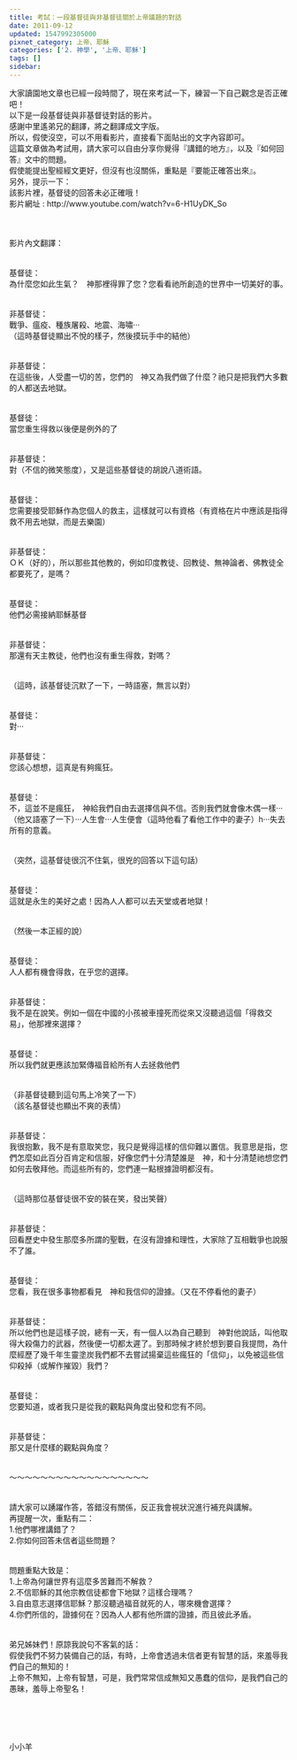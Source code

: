 ```yaml
---
title: 考試：一段基督徒與非基督徒關於上帝議題的對話
date: 2011-09-12
updated: 1547992305000
pixnet_category: 上帝、耶穌
categories: ['2. 神學', '上帝、耶穌']
tags: []
sidebar: 
---
```


<p>大家讀園地文章也已經一段時間了，現在來考試一下，練習一下自己觀念是否正確吧！<br/>以下是一段基督徒與非基督徒對話的影片。<br/>感謝中里遙弟兄的翻譯，將之翻譯成文字版。<br/>所以，假使沒空，可以不用看影片，直接看下面貼出的文字內容即可。<br/>這篇文章做為考試用，請大家可以自由分享你覺得『講錯的地方』，以及『如何回答』文中的問題。<br/>假使能提出聖經經文更好，但沒有也沒關係，重點是『要能正確答出來』。<br/>另外，提示一下：<br/>該影片裡，基督徒的回答未必正確哦！<br/><!--more-->影片網址 : http://www.youtube.com/watch?v=6-H1UyDK_So<br/><br/><br/><br/>影片內文翻譯：<br/><br/><br/>基督徒：<br/>為什麼您如此生氣？　神那裡得罪了您？您看看祂所創造的世界中一切美好的事。　<br/><br/><br/>非基督徒：<br/>戰爭、瘟疫、種族屠殺、地震、海嘯‧‧‧<br/>（這時基督徒顯出不悅的樣子，然後摸玩手中的結他）<br/><br/><br/>非基督徒：<br/>在這些後，人受盡一切的苦，您們的　神又為我們做了什麼？祂只是把我們大多數的人都送去地獄。<br/><br/><br/>基督徒：<br/>當您重生得救以後便是例外的了<br/><br/><br/>非基督徒：<br/>對（不信的微笑態度），又是這些基督徒的胡說八道術語。<br/><br/><br/>基督徒：<br/>您需要接受耶穌作為您個人的救主，這樣就可以有資格（有資格在片中應該是指得救不用去地獄，而是去樂園）<br/><br/><br/>非基督徒：<br/>ＯＫ（好的），所以那些其他教的，例如印度教徒、回教徒、無神論者、佛教徒全都要死了，是嗎？<br/><br/><br/>基督徒：<br/>他們必需接納耶穌基督<br/><br/><br/>非基督徒：<br/>那還有天主教徒，他們也沒有重生得救，對嗎？<br/><br/><br/>（這時，該基督徒沉默了一下，一時語塞，無言以對）<br/><br/><br/>基督徒：<br/>對‧‧‧<br/><br/><br/>非基督徒：<br/>您該心想想，這真是有夠瘋狂。<br/><br/><br/>基督徒：<br/>不，這並不是瘋狂，　神給我們自由去選擇信與不信。否則我們就會像木偶一樣‧‧‧（他又語塞了一下）‧‧‧人生會‧‧‧人生便會（這時他看了看他工作中的妻子）h‧‧‧失去所有的意義。<br/><br/><br/>（突然，這基督徒很沉不住氣，很兇的回答以下這句話）<br/><br/><br/>基督徒：<br/>這就是永生的美好之處！因為人人都可以去天堂或者地獄！<br/><br/><br/>（然後一本正經的說）<br/><br/><br/>基督徒：<br/>人人都有機會得救，在乎您的選擇。<br/><br/><br/>非基督徒：<br/>我不是在說笑。例如一個在中國的小孩被車撞死而從來又沒聽過這個「得救交易」，他那裡來選擇？<br/><br/><br/>基督徒：<br/>所以我們就更應該加緊傳福音給所有人去拯救他們<br/><br/><br/>（非基督徒聽到這句馬上冷笑了一下）<br/>（該名基督徒也顯出不爽的表情）<br/><br/><br/>非基督徒：<br/>我很抱歉，我不是有意取笑您，我只是覺得這樣的信仰難以置信。我意思是指，您們怎麼如此百分百肯定和信服，好像您們十分清楚誰是　神，和十分清楚祂想您們如何去敬拜他。而這些所有的，您們連一點根據證明都沒有。<br/><br/><br/>（這時那位基督徒很不安的裝在笑，發出笑聲）<br/><br/><br/>非基督徒：<br/>回看歷史中發生那麼多所謂的聖戰，在沒有證據和理性，大家除了互相戰爭也說服不了誰。<br/><br/><br/>基督徒：<br/>您看，我在很多事物都看見　神和我信仰的證據。（又在不停看他的妻子）<br/><br/><br/>非基督徒：<br/>所以他們也是這樣子說，總有一天，有一個人以為自己聽到　神對他說話，叫他取得大殺傷力的武器，然後便一切都太遲了。到那時候才終於想到要自我提問，為什麼經歷了幾千年生靈塗炭我們都不去嘗試揚棄這些瘋狂的「信仰」，以免被這些信仰殺掉（或解作摧毀）我們？<br/><br/><br/>基督徒：<br/>您要知道，或者我只是從我的觀點與角度出發和您有不同。<br/><br/><br/>非基督徒：<br/>那又是什麼樣的觀點與角度？<br/><br/><br/>～～～～～～～～～～～～～～～～～～<br/><br/><br/>請大家可以踴躍作答，答錯沒有關係，反正我會視狀況進行補充與講解。<br/>再提醒一次，重點有二：<br/>1.他們哪裡講錯了？<br/>2.你如何回答未信者這些問題？<br/><br/><br/>問題重點大致是：<br/>1.上帝為何讓世界有這麼多苦難而不解救？<br/>2.不信耶穌的其他宗教信徒都會下地獄？這樣合理嗎？<br/>3.自由意志選擇信耶穌？那沒聽過福音就死的人，哪來機會選擇？<br/>4.你們所信的，證據何在？因為人人都有他所謂的證據，而且彼此矛盾。<br/><br/><br/>弟兄姊妹們！原諒我說句不客氣的話：<br/>假使我們不努力裝備自己的話，有時，上帝會透過未信者更有智慧的話，來羞辱我們自己的無知的！<br/>上帝不無知，上帝有智慧，可是，我們常常信成無知又愚蠢的信仰，是我們自己的愚昧，羞辱上帝聖名！<br/><br/><br/><br/><br/><br/>小小羊<br/><br/><br/><br/><br/><br/>
</p>